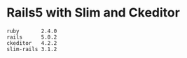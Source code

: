 # Rails5 with Slim and Ckeditor

```
ruby       2.4.0
rails      5.0.2
ckeditor   4.2.2
slim-rails 3.1.2
```
